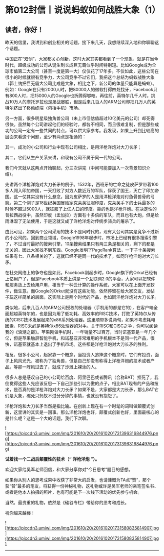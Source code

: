 # 第012封信丨说说蚂蚁如何战胜大象（1）

## 读者，你好！

昨天的信里，我讲到和创业相关的话题，接下来几天，我想继续深入地和你聊聊这个话题。

中国正在“双创”，大家都关心创新，这时大家其实都看到了一个现象，就是在当今时代，超级成功的公司从诞生到长成巨无霸似乎时间特别短。比如Google成为全球市值第二大公司（甚至一度是第一大）仅仅花了17年多。不仅如此，这些公司在很小的时候就很有竞争力，大公司竞争不过它们，我把这个总结为蚂蚁战胜大象（郭士纳把巨无霸大公司比成是大象，相比之下，新公司的体量只能算是蚂蚁）。例如：Google在只有2000人时，把80000人的微软打得四处找牙，Facebook只有800人时，把15000人的Google也折腾得够呛。再往前，英特尔几千人时，挑战10万人的摩托罗拉也是屡战屡胜，但是后来几百人的ARM公司却把几万人的英特尔挤出了移动终端（包括手机）市场。

另一方面，很多明星级独角兽公司（未上市但估值超过10亿美元的公司）却死得很快。虽然每个公司讲起他们的经验时，都各不相同，而且很难复制，但是那些成功的公司一定有一些共同的特点，可以供大家参考。我发现，如果上升到比较高的层面来看这个问题，至少有两点是相通的：

其一，成功的小公司和行业中现有公司相比，是用洋枪洋炮对大刀长矛；

其二，它们从生产关系来讲，和现有公司不属于同一代的公司。

我们今天就从这两点开始聊起，分三次讲完（中间可能要加入一次背景知识介绍）。

先讲两个洋枪洋炮对大刀长矛的例子。1532年，西班牙的亡命之徒皮萨罗带着100多人闯入印加帝国，一天打败了对方人数近万的军队，俘获了国王，灭亡了印加帝国。这一仗其实没有什么悬念，因为皮萨罗的人是用洋枪洋炮对付鱼骨兽骨的弓箭。第二个例子是18世纪英国冒险家克莱芙征服印度，克莱芙手下的士兵最多的时候不超过5000人，就征服了上亿人口的印度。靠的也是洋枪洋炮。在决定性的普拉西战役中，虽然印度（孟加拉）方面有十多倍的军队，而且也有大炮，但是给雨淋湿了无法使用，于是这就又成了洋枪洋炮对传统步骑兵的屠杀了。

由此可见，如果两个公司采用的技术不是同时代的，现有大公司其实是竞争不过新的小公司的。回到商业领域，Google1998年起步时，市场上已经有很多搜索引擎了，不过当时最好的搜索引擎，10条搜索结果只有两三条是相关的，剩下的都是无关的，因此大家找不到东西。Google发明了PageRank算法，一下子十条搜索结果有七、八条相关的了，这就已经不是同一代的技术了，如同洋枪洋炮对大刀长矛。

在社交网络上的争夺也是如此，Facebook刚起步时，Google旗下的Orkut已经有上亿用户了，但是Facebook本质上讲是一个互联网2.0的平台，大家可以把软件和服务放上去给用户用，相当于一种云计算的操作系统，大家可以在上面开发软件，做生意。而Google的Orkut就没有这些功能，依然停留在给大家交友，发帖子玩这样简单的层面。这实际上是两个时代的产品，也如同洋枪洋炮对大刀长矛。

类似地，后来几百人的ARM公司授权的处理器（手机用的都是它的），在客户端全面超越英特尔的，也是因为用了低功耗、高效率的RISC技术，打败了英特尔从传统的CISC技术发展起来的x86系列处理器。这里顺带多说两句，如果不考虑耗电因素，RISC未必是英特尔x86处理器的对手。关于RISC和CISC之争，你可以阅读我的《浪潮之巅》。苹果刚做手机时，一年销量不过百万，当时诺基亚是一年几个亿，但是苹果触屏智能手机，和诺基亚非常难用的手机根本不是同一代产品，很快，诺基亚就基本上退出了手机市场。这些都是洋枪洋炮对大刀长矛的胜利。

相反，很多小公司，起家靠一个概念，当投资人追捧这个概念时，它们有投资，面子上风风光光，被称为了独角兽，但是自己却没有称得上洋枪洋炮的技术或者产品。等那一阵风过去了，就成了沙滩上裸泳的人。

很多人总是感叹自己的小公司给百度、阿里巴巴或者腾讯（合称BAT）捏死了，我倒觉得这些人先应该反思一下自己那些引以为傲的点子，相比BAT现有的产品和技术，是否真的是洋枪洋炮对大刀长矛？如果不是，大家都是大刀长矛，那么BAT它们是大象，碾死只蚂蚁不过分分钟的事情，也就没有抱怨了。

洋枪洋炮和大刀长矛当然是指比喻。在创新上现在有一个时髦的词叫做颠覆式创新，这里讲的其实是一回事。那么洋枪洋炮也好，颠覆式创新也好，里面最核心的是什么呢？这是一个大的话题，我们下次聊。

![https://piccdn3.umiwi.com/img/201610/20/201610201731396316844976.png](https://piccdn3.umiwi.com/img/201610/20/201610201731396316844976.png)

 **试着找一个二战后颠覆性的技术（“ 洋枪洋炮 ”）。**

欢迎大家给吴军老师回信，和大家分享你对“今日思考”题目的感想。

如果你从别人的思考成果中收获了非常大的启发，也请慷慨为TA点“赞”，那个获“赞”最多的笔友，将获得一份神秘礼物，这礼物或许是吴军老师的亲笔签名书、或者是他本人拍摄的照片，也有可能是下一次线下活动的优先参与机会。

当然，最贵重的礼物，依然是《硅谷专栏》带给你的思考和成长。

祝你越来越棒！

![https://piccdn3.umiwi.com/img/201610/20/201610201731580835814907.jpg](https://piccdn3.umiwi.com/img/201610/20/201610201731580835814907.jpg)

---
